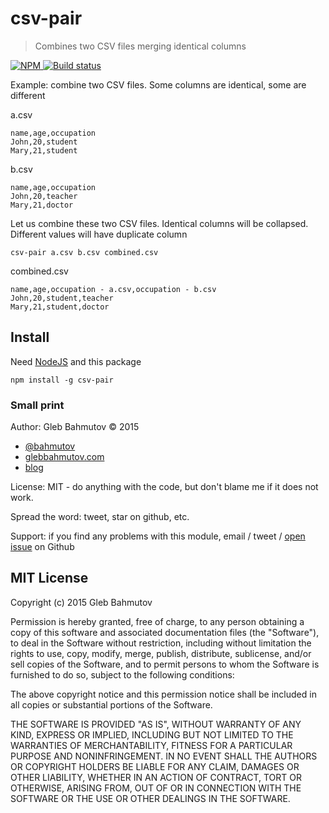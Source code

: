 # csv-pair

> Combines two CSV files merging identical columns

[![NPM][csv-pair-icon] ][csv-pair-url]
[![Build status][csv-pair-ci-image] ][csv-pair-ci-url]

[csv-pair-icon]: https://nodei.co/npm/csv-pair.png?downloads=true
[csv-pair-url]: https://npmjs.org/package/csv-pair
[csv-pair-ci-image]: https://travis-ci.org/bahmutov/csv-pair.png?branch=master
[csv-pair-ci-url]: https://travis-ci.org/bahmutov/csv-pair

Example: combine two CSV files. Some columns are identical, some are different

a.csv

    name,age,occupation
    John,20,student
    Mary,21,student

b.csv

    name,age,occupation
    John,20,teacher
    Mary,21,doctor

Let us combine these two CSV files. Identical columns will be collapsed. Different values
will have duplicate column

    csv-pair a.csv b.csv combined.csv

combined.csv

    name,age,occupation - a.csv,occupation - b.csv
    John,20,student,teacher
    Mary,21,student,doctor

## Install

Need [NodeJS](https://nodejs.org/) and this package

    npm install -g csv-pair

### Small print

Author: Gleb Bahmutov &copy; 2015

* [@bahmutov](https://twitter.com/bahmutov)
* [glebbahmutov.com](http://glebbahmutov.com)
* [blog](http://glebbahmutov.com/blog/)

License: MIT - do anything with the code, but don't blame me if it does not work.

Spread the word: tweet, star on github, etc.

Support: if you find any problems with this module, email / tweet /
[open issue](https://github.com/bahmutov/csv-pair/issues) on Github

## MIT License

Copyright (c) 2015 Gleb Bahmutov

Permission is hereby granted, free of charge, to any person
obtaining a copy of this software and associated documentation
files (the "Software"), to deal in the Software without
restriction, including without limitation the rights to use,
copy, modify, merge, publish, distribute, sublicense, and/or sell
copies of the Software, and to permit persons to whom the
Software is furnished to do so, subject to the following
conditions:

The above copyright notice and this permission notice shall be
included in all copies or substantial portions of the Software.

THE SOFTWARE IS PROVIDED "AS IS", WITHOUT WARRANTY OF ANY KIND,
EXPRESS OR IMPLIED, INCLUDING BUT NOT LIMITED TO THE WARRANTIES
OF MERCHANTABILITY, FITNESS FOR A PARTICULAR PURPOSE AND
NONINFRINGEMENT. IN NO EVENT SHALL THE AUTHORS OR COPYRIGHT
HOLDERS BE LIABLE FOR ANY CLAIM, DAMAGES OR OTHER LIABILITY,
WHETHER IN AN ACTION OF CONTRACT, TORT OR OTHERWISE, ARISING
FROM, OUT OF OR IN CONNECTION WITH THE SOFTWARE OR THE USE OR
OTHER DEALINGS IN THE SOFTWARE.
